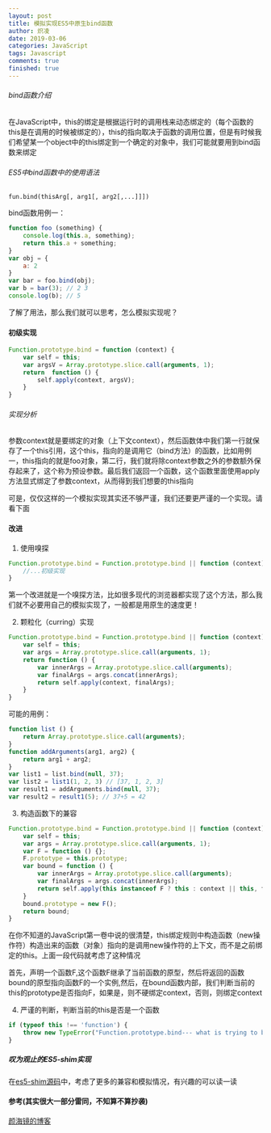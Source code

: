 ```yaml
---
layout: post
title: 模拟实现ES5中原生bind函数
author: 炽凌
date: 2019-03-06
categories: JavaScript
tags: Javascript
comments: true
finished: true
---
```

###### bind函数介绍

在JavaScript中，this的绑定是根据运行时的调用栈来动态绑定的（每个函数的this是在调用的时候被绑定的），this的指向取决于函数的调用位置，但是有时候我们希望某一个object中的this绑定到一个确定的对象中，我们可能就要用到bind函数来绑定

###### ES5中bind函数中的使用语法

`fun.bind(thisArg[, arg1[, arg2[,...]]])`

bind函数用例一：

```javascript
function foo (something) {
    console.log(this.a, something);
    return this.a + something;
}
var obj = {
    a: 2
}
var bar = foo.bind(obj);
var b = bar(3); // 2 3
console.log(b); // 5
```

了解了用法，那么我们就可以思考，怎么模拟实现呢？

#### 初级实现

```javascript
Function.prototype.bind = function (context) {
    var self = this;
   	var argsV = Array.prototype.slice.call(arguments, 1);
    return  function () {
        self.apply(context, argsV);
    }
}
```

###### 实现分析

参数context就是要绑定的对象（上下文context），然后函数体中我们第一行就保存了一个this引用，这个this，指向的是调用它（bind方法）的函数，比如用例一，this指向的就是foo对象，第二行，我们就将除context参数之外的参数额外保存起来了，这个称为预设参数。最后我们返回一个函数，这个函数里面使用apply方法显式绑定了参数context，从而得到我们想要的this指向

可是，仅仅这样的一个模拟实现其实还不够严谨，我们还要更严谨的一个实现。请看下面

#### 改进

1. 使用嗅探

```javascript
Function.prototype.bind = Function.prototype.bind || function (context) {
    //...初级实现
}
```

第一个改进就是一个嗅探方法，比如很多现代的浏览器都实现了这个方法，那么我们就不必要用自己的模拟实现了，一般都是用原生的速度更！

2. 颗粒化（curring）实现

```javascript
Function.prototype.bind = Function.prototype.bind || function (context) {
    var self = this;
    var args = Array.prototype.slice.call(arguments, 1);
    return function () {
        var innerArgs = Array.prototype.slice.call(arguments);
        var finalArgs = args.concat(innerArgs);
        return self.apply(context, finalArgs);
    }
}
```

可能的用例：

```javascript
function list () {
    return Array.prototype.slice.call(arguments);
}
function addArguments(arg1, arg2) {
    return arg1 + arg2;
}
var list1 = list.bind(null, 37);
var list2 = list1(1, 2, 3) // [37, 1, 2, 3]
var result1 = addArguments.bind(null, 37);
var result2 = result1(5); // 37+5 = 42
```

3. 构造函数下的兼容

```javascript
Function.prototype.bind = Function.prototype.bind || function (context) {
    var self = this;
    var args = Array.prototype.slice.call(arguments, 1);
    var F = function () {};
    F.prototype = this.prototype;
    var bound = function () {
        var innerArgs = Array.prototype.slice.call(arguments);
        var finalArgs = args.concat(innerArgs);
        return self.apply(this instanceof F ? this : context || this, finalArgs);
    }
    bound.prototype = new F();
    return bound;
}
```

在你不知道的JavaScript第一卷中说的很清楚，this绑定规则中构造函数（new操作符）构造出来的函数（对象）指向的是调用new操作符的上下文，而不是之前绑定的this。上面一段代码就考虑了这种情况

首先，声明一个函数F,这个函数F继承了当前函数的原型，然后将返回的函数bound的原型指向函数F的一个实例,然后，在bound函数内部，我们判断当前的this的prototype是否指向F，如果是，则不硬绑定context，否则，则绑定context



4. 严谨的判断，判断当前的this是否是一个函数

```javascript
if (typeof this !== 'function') {
    throw new TypeError("Function.prototype.bind--- what is trying to be bind is not callable")
}
```



##### 叹为观止的ES5-shim实现

在[es5-shim源码](https://github.com/es-shims/es5-shim/blob/master/es5-shim.js)中，考虑了更多的兼容和模拟情况，有兴趣的可以读一读

#### 参考(其实很大一部分雷同，不知算不算抄袭)

[颜海镜的博客](https://zhuanlan.zhihu.com/p/25379434)

